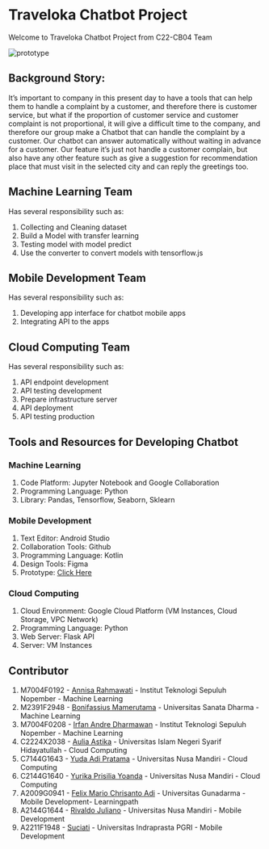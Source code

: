 # Traveloka Chatbot Project
Welcome to Traveloka Chatbot Project from C22-CB04 Team

![prototype](https://user-images.githubusercontent.com/54896129/174328686-5a846f43-db4c-4a86-9410-e2ae8eee8e13.png)

## Background Story:
It’s important to company in this present day to have a tools that can help them to handle a complaint by a customer, and therefore there is customer service, but what if the proportion of customer service and customer complaint is not proportional, it will give a difficult time to the company, and therefore our group make a Chatbot that can handle the complaint by a customer. Our chatbot can answer automatically without waiting in advance for a customer. Our feature it’s just not handle a customer complain, but also have any other feature such as give a suggestion for recommendation place that must visit in the selected city and can reply the greetings too.

## Machine Learning Team
Has several responsibility such as:
1. Collecting and Cleaning dataset
2. Build a Model with transfer learning
3. Testing model with model predict
4. Use the converter to convert models with tensorflow.js

## Mobile Development Team
Has several responsibility such as:
1. Developing app interface for chatbot mobile apps
2. Integrating API to the apps

## Cloud Computing Team
Has several responsibility such as:
1. API endpoint development
2. API testing development
3. Prepare infrastructure server
4. API deployment
5. API testing production

## Tools and Resources for Developing Chatbot

### Machine Learning
1. Code Platform: Jupyter Notebook and Google Collaboration
2. Programming Language: Python
3. Library: Pandas, Tensorflow, Seaborn, Sklearn

### Mobile Development
1. Text Editor: Android Studio
2. Collaboration Tools: Github
3. Programming Language: Kotlin
4. Design Tools: Figma
5. Prototype: [Click Here](https://bit.ly/final-prototype-c22-cb04)

### Cloud Computing
1. Cloud Environment: Google Cloud Platform (VM Instances, Cloud Storage, VPC Network)
2. Programming Language: Python
3. Web Server: Flask API
4. Server: VM Instances

## Contributor

1. M7004F0192 - [Annisa Rahmawati](https://www.linkedin.com/in/annisa-rahmawati-aa58ab1b1/) - Institut Teknologi Sepuluh Nopember - Machine Learning
2. M2391F2948 - [Bonifassius Mamerutama](https://www.linkedin.com/in/bonifm/) - Universitas Sanata Dharma - Machine Learning
3. M7004F0208 - [Irfan Andre Dharmawan](https://www.linkedin.com/in/irfanandre/) - Institut Teknologi Sepuluh Nopember - Machine Learning
4. C2224X2038 - [Aulia Astika](https://www.linkedin.com/in/aulia-astika/) - Universitas Islam Negeri Syarif Hidayatullah - Cloud Computing
5. C7144G1643 - [Yuda Adi Pratama](https://www.linkedin.com/in/yuda-adi-pratama/) - Universitas Nusa Mandiri - Cloud Computing
6. C2144G1640 - [Yurika Prisilia Yoanda](https://www.linkedin.com/in/yurika-prisilia-yoanda-89b7b1161) - Universitas Nusa Mandiri - Cloud Computing
7. A2009G0941 - [Felix Mario Chrisanto Adi](https://www.linkedin.com/in/felix-mario-chrisanto-adi-33a209227/) - Universitas Gunadarma - Mobile Development- Learningpath
8. A2144G1644 - [Rivaldo Juliano](https://www.linkedin.com/in/rivaldo-juliano-a896a0188/) - Universitas Nusa Mandiri - Mobile Development
9. A2211F1948 - [Suciati](https://www.linkedin.com/in/suci-ati-28457a236/) - Universitas Indraprasta PGRI - Mobile Development